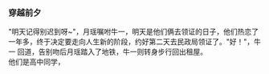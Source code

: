 ### 穿越前夕  

"明天记得别迟到呀~"，月瑶嘱咐牛一，明天是他们俩去领证的日子，他们热恋了一年多，终于决定要走向人生新的阶段，约好第二天去民政局领证了。"好！"，牛一
回道，告别吻后月瑶踏入了地铁，牛一则转身步行回出租屋。  
他们是高中同学，